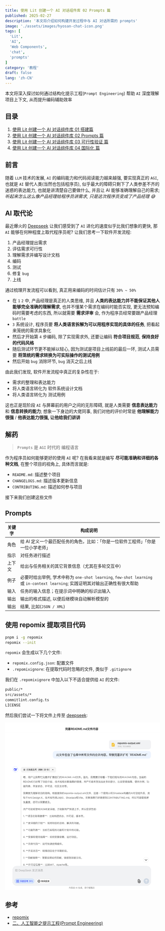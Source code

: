 ```yaml
---
title: 使用 Lit 创建一个 AI 对话组件库 02 Prompts 篇
published: 2025-02-27
description: '本文将介绍如何构建开发过程中与 AI 对话所需的 prompts'
image: './assets/images/hyosan-chat-icon.png'
tags: [
  'Lit',
  'AI',
  'Web Components',
  'chat',
  'prompts'
]
category: '教程'
draft: false 
lang: 'zh-CN'
---
```


本文将深入探讨如何通过结构化提示工程(`Prompt Engineering`) 帮助 `AI` 深度理解项目上下文, 从而提升编码辅助效率

## 目录
1. [使用 Lit 创建一个 AI 对话组件库 01 搭建篇](../hyosan-chat-01-create/)
2. [使用 Lit 创建一个 AI 对话组件库 02 Prompts 篇](../hyosan-chat-02-prompts/)
3. [使用 Lit 创建一个 AI 对话组件库 03 可行性验证 篇](../hyosan-chat-03-feasibility/)
4. [使用 Lit 创建一个 AI 对话组件库 04 国际化 篇](../hyosan-chat-04-i18n/)

## 前言
随着 `LLM` 技术的发展, `AI` 的编码能力和代码阅读能力越来越强, 要实现真正的 `AGI`, 也就是 `AI` 替代人类(当然也包括程序员), 似乎最大的障碍只剩下了人类参差不齐的迷惑的表达能力, 也就是讲清楚自己要做什么, 并且让 AI 能够准确理解自己的需求; *听起来怎么这么像产品经理给程序员讲需求, 只是这次程序员变成了产品经理 😅*

## AI 取代论
最近爆火的 [Deepseek](https://www.deepseek.com/) 让我们感受到了 `AI` 进化的速度似乎比我们想象的更快, 那 `AI` 能够在何种程度上取代程序员呢? 让我们思考一下软件开发流程:

1. 产品经理提出需求
2. 评估需求可行性
3. 理解需求并编写设计文档
4. 编码
5. 测试
6. 修复 `bug`
7. 上线

通过梳理开发流程可以看到, 真正用来编码的时间估计只有 `30% ~ 50%`

- 在 `1` `2` 中, 产品经理是真正的人类思维, 并且 **人类的表达能力并不能保证其他人能够完全准确的理解需求**, 也并不懂某个需求在编码时能否实现, 更无法预知编码时需要考虑的东西, 所以就需要 **需求评审** 会, 作为程序员经常要跟产品经理 `battle`
- `3` 系统设计, 程序员要 **将人类语言拆解为可以用程序实现的具体的任务**, 把看起来笼统的需求具象化
- 然后才开始第 `4` 步编码, 除了实现需求外, 还要让编码 **符合项目规范**, **保持良好的代码风格**
- 随后测试环节更不能掉以轻心, 因为测试是项目上线前的最后一环, 测试人员需要 **将笼统的需求转换为可实际操作的测试用例**
- 然后开始 `bug` 消除环节, `bug` 消灭之后上线

由此我们发现, 软件开发流程中真正的复杂性在于:
- 需求的整理和表达能力
- 将人类语言转化为 软件系统设计文档
- 将人类语言转化为 测试用例

这也正是现阶段 `AI` 与屏幕前的用户之间的无形障碍, 就是人类需要 **信息表达能力** 和 **信息转换的能力**; 想象一下身边的大佬同事, 我们对他的评价时常是 **他理解能力很强** / **他表达能力很强, 让他给我们讲讲**

## 解药
> `Prompts` 是 `AGI` 时代的 编程语言

作为程序员如何能够更好的使用 `AI` 呢? 在我看来就是编写 **尽可能准确和详细的各种文档**, 在整个项目的视角上, 具体而言就是:

- `README.md`: 描述整个项目
- `CHANGELOGS.md`: 描述版本更新信息
- `CONTRIBUTING.md`: 描述如何参与项目

接下来我们创建这些文件

## Prompts
| 关键字 | 构成说明                                                                                                                       |
| ------ | ------------------------------------------------------------------------------------------------------------------------------ |
| 角色   | 给 AI 定义一个最匹配任务的角色，比如：「你是一位软件工程师」「你是一位小学老师」                                               |
| 指示   | 对任务进行描述                                                                                                                 |
| 上下文 | 给出与任务相关的其它背景信息（尤其在多轮交互中）                                                                               |
| 例子   | 必要时给出举例, 学术中称为 `one-shot learning`, `few-shot learning` 或 `in-context learning`; 实践证明其对输出正确性有很大帮助 |
| 输入   | 任务的输入信息；在提示词中明确的标识出输入                                                                                     |
| 输出   | 输出的格式描述, 以便后继模块自动解析模型的                                                                                     |
| 输出   | 结果, 比如(`JSON / XML`)                                                                                                       |

## 使用 repomix 提取项目代码
```bash
pnpm i -g repomix
repomix --init
```

`repomix` 会生成以下几个文件:

- `repomix.config.json`: 配置文件
- `.repomixignore`: 在提取代码时忽略的文件, 类似于 `.gitignore`

我们在 `.repomixignore` 中加入以下不适合提供给 `AI` 的文件:

```bash
public/*
src/assets/*
commitlint.config.ts
LICENSE
```

然后我们尝试一下将文件上传至 [deepseek](https://chat.deepseek.com):

![](./assets/images/deepseek-repomix-chat-screenshot.png)

## 参考
- [repomix](https://repomix.com/zh-cn/)
- [二、人工智能之提示工程(Prompt Engineering)](https://juejin.cn/post/7329785321626664970)
